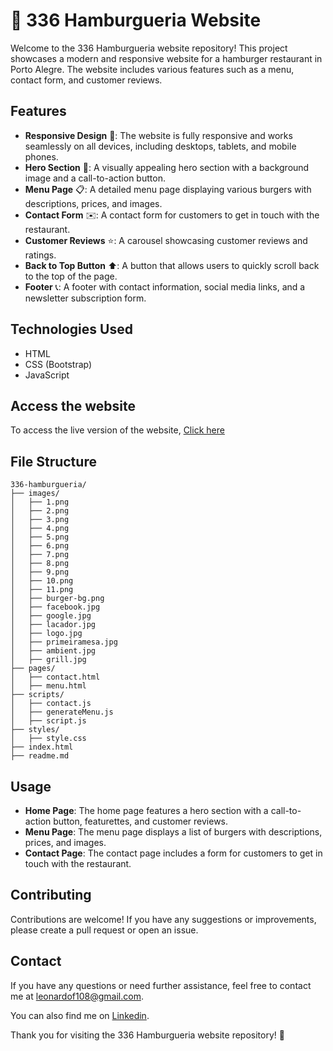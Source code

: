 # 🍔 336 Hamburgueria Website

Welcome to the 336 Hamburgueria website repository! This project showcases a modern and responsive website for a hamburger restaurant in Porto Alegre. The website includes various features such as a menu, contact form, and customer reviews.

## Features

- **Responsive Design** 📱: The website is fully responsive and works seamlessly on all devices, including desktops, tablets, and mobile phones.
- **Hero Section** 🎯: A visually appealing hero section with a background image and a call-to-action button.
- **Menu Page** 📋: A detailed menu page displaying various burgers with descriptions, prices, and images.
- **Contact Form** ✉️: A contact form for customers to get in touch with the restaurant.
- **Customer Reviews** ⭐: A carousel showcasing customer reviews and ratings.
- **Back to Top Button** ⬆️: A button that allows users to quickly scroll back to the top of the page.
- **Footer** 📞: A footer with contact information, social media links, and a newsletter subscription form.

## Technologies Used

- HTML
- CSS (Bootstrap)
- JavaScript

## Access the website

To access the live version of the website, [Click here](https://leonardof108.github.io/336-mockup-page/)

## File Structure

```
336-hamburgueria/
├── images/
│   ├── 1.png
│   ├── 2.png
│   ├── 3.png
│   ├── 4.png
│   ├── 5.png
│   ├── 6.png
│   ├── 7.png
│   ├── 8.png
│   ├── 9.png
│   ├── 10.png
│   ├── 11.png
│   ├── burger-bg.png
│   ├── facebook.jpg
│   ├── google.jpg
│   ├── lacador.jpg
│   ├── logo.jpg
│   ├── primeiramesa.jpg
│   ├── ambient.jpg
│   ├── grill.jpg
├── pages/
│   ├── contact.html
│   ├── menu.html
├── scripts/
│   ├── contact.js
│   ├── generateMenu.js
│   ├── script.js
├── styles/
│   ├── style.css
├── index.html
├── readme.md
```

## Usage

- **Home Page**: The home page features a hero section with a call-to-action button, featurettes, and customer reviews.
- **Menu Page**: The menu page displays a list of burgers with descriptions, prices, and images.
- **Contact Page**: The contact page includes a form for customers to get in touch with the restaurant.

## Contributing

Contributions are welcome! If you have any suggestions or improvements, please create a pull request or open an issue.

## Contact

If you have any questions or need further assistance, feel free to contact me at [leonardof108@gmail.com](mailto:leonardof108@gmail.com).

You can also find me on [Linkedin](https://www.linkedin.com/in/leonardof108/).

Thank you for visiting the 336 Hamburgueria website repository! 🍔
